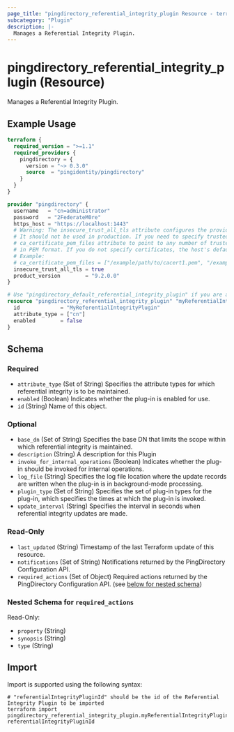 ```yaml
---
page_title: "pingdirectory_referential_integrity_plugin Resource - terraform-provider-pingdirectory"
subcategory: "Plugin"
description: |-
  Manages a Referential Integrity Plugin.
---
```


# pingdirectory_referential_integrity_plugin (Resource)

Manages a Referential Integrity Plugin.

## Example Usage

```terraform
terraform {
  required_version = ">=1.1"
  required_providers {
    pingdirectory = {
      version = "~> 0.3.0"
      source  = "pingidentity/pingdirectory"
    }
  }
}

provider "pingdirectory" {
  username   = "cn=administrator"
  password   = "2FederateM0re"
  https_host = "https://localhost:1443"
  # Warning: The insecure_trust_all_tls attribute configures the provider to trust any certificate presented by the PingDirectory server.
  # It should not be used in production. If you need to specify trusted CA certificates, use the
  # ca_certificate_pem_files attribute to point to any number of trusted CA certificate files
  # in PEM format. If you do not specify certificates, the host's default root CA set will be used.
  # Example:
  # ca_certificate_pem_files = ["/example/path/to/cacert1.pem", "/example/path/to/cacert2.pem"]
  insecure_trust_all_tls = true
  product_version        = "9.2.0.0"
}

# Use "pingdirectory_default_referential_integrity_plugin" if you are adopting existing configuration from the PingDirectory server into Terraform
resource "pingdirectory_referential_integrity_plugin" "myReferentialIntegrityPlugin" {
  id             = "MyReferentialIntegrityPlugin"
  attribute_type = ["cn"]
  enabled        = false
}
```

<!-- schema generated by tfplugindocs -->
## Schema

### Required

- `attribute_type` (Set of String) Specifies the attribute types for which referential integrity is to be maintained.
- `enabled` (Boolean) Indicates whether the plug-in is enabled for use.
- `id` (String) Name of this object.

### Optional

- `base_dn` (Set of String) Specifies the base DN that limits the scope within which referential integrity is maintained.
- `description` (String) A description for this Plugin
- `invoke_for_internal_operations` (Boolean) Indicates whether the plug-in should be invoked for internal operations.
- `log_file` (String) Specifies the log file location where the update records are written when the plug-in is in background-mode processing.
- `plugin_type` (Set of String) Specifies the set of plug-in types for the plug-in, which specifies the times at which the plug-in is invoked.
- `update_interval` (String) Specifies the interval in seconds when referential integrity updates are made.

### Read-Only

- `last_updated` (String) Timestamp of the last Terraform update of this resource.
- `notifications` (Set of String) Notifications returned by the PingDirectory Configuration API.
- `required_actions` (Set of Object) Required actions returned by the PingDirectory Configuration API. (see [below for nested schema](#nestedatt--required_actions))

<a id="nestedatt--required_actions"></a>
### Nested Schema for `required_actions`

Read-Only:

- `property` (String)
- `synopsis` (String)
- `type` (String)

## Import

Import is supported using the following syntax:

```shell
# "referentialIntegrityPluginId" should be the id of the Referential Integrity Plugin to be imported
terraform import pingdirectory_referential_integrity_plugin.myReferentialIntegrityPlugin referentialIntegrityPluginId
```

